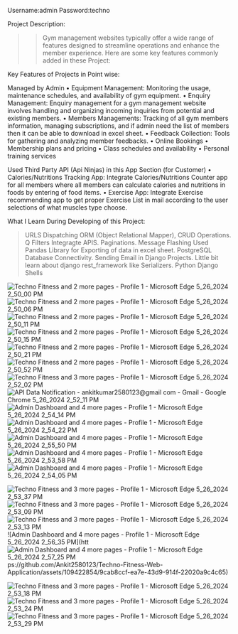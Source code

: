 Username:admin
Password:techno

Project Description:
>>Gym management websites typically offer a wide range of features designed to streamline operations and enhance the member experience. Here are some key features commonly added in these Project:

Key Features of Projects in Point wise:

Managed by Admin
•	Equipment Management: Monitoring the usage, maintenance schedules, and availability of gym equipment.
•	Enquiry Management: Enquiry management for a gym management website involves handling and organizing incoming inquiries from potential and existing members. 
•	Members Managements: Tracking of all gym members information, managing subscriptions, and if admin need the list of members then it can be able to download in excel sheet.
•	Feedback Collection: Tools for gathering and analyzing member feedbacks.
•	Online Bookings
• Membership plans and pricing 
•	Class schedules and availability 
• Personal training services 

Used Third Party API (Api Ninjas) in this App Section (for Customer)
•	Calories/Nutritions Tracking App: Integrate Calories/Nutritions Counter app for all members where all members can calculate calories and nutritions in foods by entering of food items.
•	Exercise App: Integrate Exercise recommending app to get proper Exercise List in mail according to the user selections of what muscles type choose. 




What I Learn During Developing of this Project:
>URLS Dispatching
>ORM (Object Relational Mapper), CRUD Operations.
>Q Filters
>Integragte APIS.
>Paginations.
>Message Flashing
>Used Pandas Library for Exporting of data in excel sheet.
>PostgreSQL Database Connectivity.
>Sending Email in Django Projects.
>Little bit learn about django rest_framework like Serializers.
>Python Django Shells

![Techno Fitness and 2 more pages - Profile 1 - Microsoft​ Edge 5_26_2024 2_50_00 PM](https://github.com/Ankit2580123/Techno-Fitness-Web-Application/assets/109422854/417d6544-9930-4a1a-bb23-6d0740256a5c)
![Techno Fitness and 2 more pages - Profile 1 - Microsoft​ Edge 5_26_2024 2_50_06 PM](https://github.com/Ankit2580123/Techno-Fitness-Web-Application/assets/109422854/305b3dab-3ca2-488a-9e31-391593791034)
![Techno Fitness and 2 more pages - Profile 1 - Microsoft​ Edge 5_26_2024 2_50_11 PM](https://github.com/Ankit2580123/Techno-Fitness-Web-Application/assets/109422854/9506d382-e5f2-4472-8abb-fa0390834f10)
![Techno Fitness and 2 more pages - Profile 1 - Microsoft​ Edge 5_26_2024 2_50_15 PM](https://github.com/Ankit2580123/Techno-Fitness-Web-Application/assets/109422854/f4423d94-5687-4f21-8e7a-69a2357ad738)
![Techno Fitness and 2 more pages - Profile 1 - Microsoft​ Edge 5_26_2024 2_50_21 PM](https://github.com/Ankit2580123/Techno-Fitness-Web-Application/assets/109422854/035186b4-dced-4721-afa2-d080dc76990f)
![Techno Fitness and 2 more pages - Profile 1 - Microsoft​ Edge 5_26_2024 2_50_52 PM](https://github.com/Ankit2580123/Techno-Fitness-Web-Application/assets/109422854/e1f68ba8-4b8d-4571-8456-c91c1d1dd875)
![Techno Fitness and 3 more pages - Profile 1 - Microsoft​ Edge 5_26_2024 2_52_02 PM](https://github.com/Ankit2580123/Techno-Fitness-Web-Application/assets/109422854/7171987e-75f2-4662-bd3f-adfcb21603bd)
![API Data Notification - ankitkumar2580123@gmail com - Gmail - Google Chrome 5_26_2024 2_52_11 PM](https://github.com/Ankit2580123/Techno-Fitness-Web-Application/assets/109422854/483631c8-4df7-4a10-9255-73000c25c0ff)
![Admin Dashboard and 4 more pages - Profile 1 - Microsoft​ Edge 5_26_2024 2_54_14 PM](https://github.com/Ankit2580123/Techno-Fitness-Web-Application/assets/109422854/cf11576f-f023-40ba-aceb-44a5a14da132)
![Admin Dashboard and 4 more pages - Profile 1 - Microsoft​ Edge 5_26_2024 2_54_22 PM](https://github.com/Ankit2580123/Techno-Fitness-Web-Application/assets/109422854/1d08b302-0abd-4096-b176-30f68b9660fe)
![Admin Dashboard and 4 more pages - Profile 1 - Microsoft​ Edge 5_26_2024 2_55_50 PM](https://github.com/Ankit2580123/Techno-Fitness-Web-Application/assets/109422854/ee454e53-06e1-4c15-bb24-7d872c651f01)
![Admin Dashboard and 4 more pages - Profile 1 - Microsoft​ Edge 5_26_2024 2_53_58 PM](https://github.com/Ankit2580123/Techno-Fitness-Web-Application/assets/109422854/4c6f177f-3df7-4e9a-af34-88b37b127b37)
![Admin Dashboard and 4 more pages - Profile 1 - Microsoft​ Edge 5_26_2024 2_54_05 PM](https://github.com/Ankit2580123/Techno-Fitness-Web-Application/assets/109422854/f12adc8f-7fc4-40b3-aa4e-1b5b7f8b3e69)

![Techno Fitness and 3 more pages - Profile 1 - Microsoft​ Edge 5_26_2024 2_53_37 PM](https://github.com/Ankit2580123/Techno-Fitness-Web-Application/assets/109422854/2067a98d-a9ad-47b6-bb42-d1e34e34a42e)
![Techno Fitness and 3 more pages - Profile 1 - Microsoft​ Edge 5_26_2024 2_53_09 PM](https://github.com/Ankit2580123/Techno-Fitness-Web-Application/assets/109422854/27934110-2d16-4bf6-98f9-30d093dd1bfa)
![Techno Fitness and 3 more pages - Profile 1 - Microsoft​ Edge 5_26_2024 2_53_13 PM](https://github.com/Ankit2580123/Techno-Fitness-Web-Application/assets/109422854/431f49b3-5fba-43d4-b02d-3dc72797a634)
![Admin Dashboard and 4 more pages - Profile 1 - Microsoft​ Edge 5_26_2024 2_56_35 PM](htt
![Admin Dashboard and 4 more pages - Profile 1 - Microsoft​ Edge 5_26_2024 2_57_25 PM](https://github.com/Ankit2580123/Techno-Fitness-Web-Application/assets/109422854/11a4ad6b-775b-47a9-93bd-7c35f65f4236)
ps://github.com/Ankit2580123/Techno-Fitness-Web-Application/assets/109422854/9cab8ccf-ea7e-43d9-914f-22020a9c4c65)

![Techno Fitness and 3 more pages - Profile 1 - Microsoft​ Edge 5_26_2024 2_53_18 PM](https://github.com/Ankit2580123/Techno-Fitness-Web-Application/assets/109422854/a633c125-093b-4b17-a158-a7fb63e90b0b)
![Techno Fitness and 3 more pages - Profile 1 - Microsoft​ Edge 5_26_2024 2_53_24 PM](https://github.com/Ankit2580123/Techno-Fitness-Web-Application/assets/109422854/3c19729e-3212-4a9c-9630-3ff19247f6d2)
![Techno Fitness and 3 more pages - Profile 1 - Microsoft​ Edge 5_26_2024 2_53_29 PM](https://github.com/Ankit2580123/Techno-Fitness-Web-Application/assets/109422854/5f2a55fa-33c7-40ed-a7a1-134cdcf9a97e)



